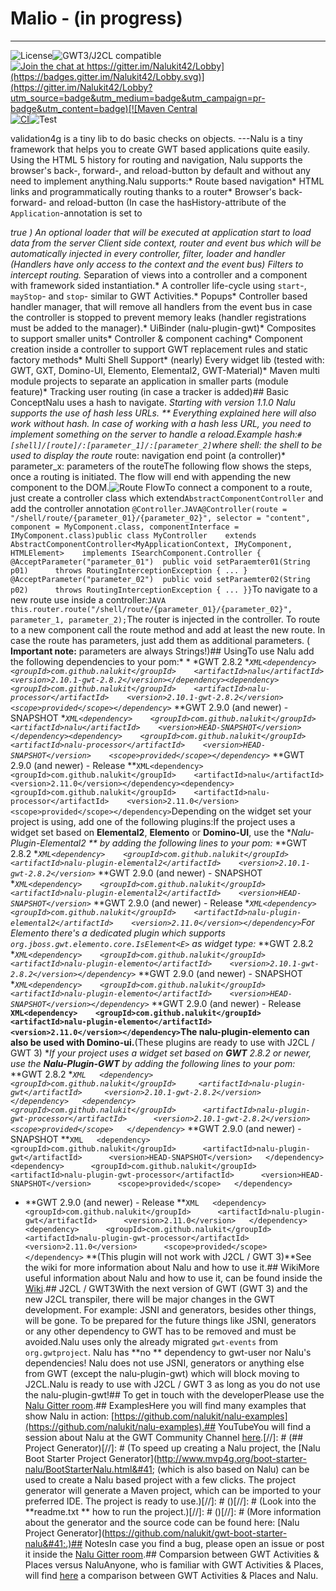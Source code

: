 # Malio - (in progress)
---
![License](https://img.shields.io/:license-apache-blue.svg)![GWT3/J2CL compatible](https://img.shields.io/badge/GWT3/J2CL-compatible-brightgreen.svg)[![Join the chat at https://gitter.im/Nalukit42/Lobby](https://badges.gitter.im/Nalukit42/Lobby.svg)](https://gitter.im/Nalukit42/Lobby?utm_source=badge&utm_medium=badge&utm_campaign=pr-badge&utm_content=badge)[![Maven Central](https://img.shields.io/maven-central/v/com.github.nalukit/validation4g.svg?colorB=44cc11)](https://search.maven.org/artifact/com.github.nalukit/validation4g)[![CI](https://github.com/NaluKit/nalu/workflows/CI/badge.svg)](https://github.com/NaluKit/validation4g/actions)![Test](https://github.com/NaluKit/validation4g/workflows/Test/badge.svg)


validation4g is a tiny lib to do basic checks on objects. ---Nalu is a tiny framework that helps you to create GWT based applications quite easily. Using the HTML 5 history for routing and navigation, Nalu supports the browser's back-, forward-, and reload-button by default and without any need to implement anything.Nalu supports:* Route based navigation* HTML links and programmatically routing thanks to a router* Browser's back- forward- and reload-button (In case the hasHistory-attribute of the `Application`-annotation is set to



**true
**)* An optional loader that will be executed at application start to load data from the server* Client side context, router and event bus which will be automatically injected in every controller, filter, loader and handler (Handlers have only access to the context and the event bus)* Filters to intercept routing.* Separation of views into a controller and a component with framework sided instantiation.* A controller life-cycle using `start`-, `mayStop`- and `stop`- similar to GWT Activities.* Popups* Controller based handler manager, that will remove all handlers from the event bus in case the controller is stopped to prevent memory leaks (handler registrations must be added to the manager).* UiBinder (nalu-plugin-gwt)* Composites to support smaller units* Controller & component caching* Component creation inside a controller to support GWT replacement rules and static factory methods* Multi Shell Support* (nearly) Every widget lib (tested with: GWT, GXT, Domino-UI, Elemento, Elemental2, GWT-Material)* Maven multi module projects to separate an application in smaller parts (module feature)* Tracking user routing (in case a tracker is added)## Basic ConceptNalu uses a hash to navigate.
**Starting with version 1.1.0 Nalu supports the use of hash less URLs.
** Everything explained here will also work without hash. In case of working with a hash less URL, you need to implement something on the server to handle a reload.Example hash:```#[shell]/[route]/:[parameter_1]/:[parameter_2]```where* shell: the shell to be used to display the route* route: navigation end point (a controller)* parameter_x: parameters of the routeThe following flow shows the steps, once a routing is initiated. The flow will end with appending the new component to the DOM.![Route Flow](https://github.com/NaluKit/nalu/blob/main/etc/images/routeFlow.png)To connect a component to a route, just create a controller class which extend`AbstractComponentController` and add the controller annotation `@Controller`.```JAVA@Controller(route = "/shell/route/{parameter_01}/{parameter_02}", selector = "content", component = MyComponent.class, componentInterface = IMyComponent.class)public class MyController    extends AbstractComponentController<MyApplicationContext, IMyComponent, HTMLElement>    implements ISearchComponent.Controller { @AcceptParameter("parameter_01")  public void setParaemter01(String p01)      throws RoutingInterceptionException { ... } @AcceptParameter("parameter_02")  public void setParaemter02(String p02)      throws RoutingInterceptionException { ... }}```To navigate to a new route use inside a controller:```JAVA    this.router.route("/shell/route/{parameter_01}/{parameter_02}", parameter_1, parameter_2);```The router is injected in the controller. To route to a new component call the route method and add at least the new route. In case the route has parameters, just add them as additional parameters. (
**Important note:** parameters are always Strings!)## UsingTo use Nalu add the following dependencies to your pom:* *
*GWT 2.8.2
**```XML<dependency>    <groupId>com.github.nalukit</groupId>    <artifactId>nalu</artifactId>    <version>2.10.1-gwt-2.8.2</version></dependency><dependency>    <groupId>com.github.nalukit</groupId>    <artifactId>nalu-processor</artifactId>    <version>2.10.1-gwt-2.8.2</version>    <scope>provided</scope></dependency>```*
**GWT 2.9.0 (and newer) - SNAPSHOT
**```XML<dependency>    <groupId>com.github.nalukit</groupId>    <artifactId>nalu</artifactId>    <version>HEAD-SNAPSHOT</version></dependency><dependency>    <groupId>com.github.nalukit</groupId>    <artifactId>nalu-processor</artifactId>    <version>HEAD-SNAPSHOT</version>    <scope>provided</scope></dependency>```*
**GWT 2.9.0 (and newer)  - Release
**```XML<dependency>    <groupId>com.github.nalukit</groupId>    <artifactId>nalu</artifactId>    <version>2.11.0</version></dependency><dependency>    <groupId>com.github.nalukit</groupId>    <artifactId>nalu-processor</artifactId>    <version>2.11.0</version>    <scope>provided</scope></dependency>```Depending on the widget set your project is using, add one of the following plugins:If the project uses a widget set based on
**Elemental2**, **Elemento** or **Domino-UI**, use the **Nalu-Plugin-Elemental2
** by adding the following lines to your pom:* **GWT 2.8.2
**```XML<dependency>    <groupId>com.github.nalukit</groupId>    <artifactId>nalu-plugin-elemental2</artifactId>    <version>2.10.1-gwt-2.8.2</version>```*
**GWT 2.9.0 (and newer)  - SNAPSHOT
**```XML<dependency>    <groupId>com.github.nalukit</groupId>    <artifactId>nalu-plugin-elemental2</artifactId>    <version>HEAD-SNAPSHOT</version>```*
**GWT 2.9.0 (and newer)  - Release
**```XML<dependency>    <groupId>com.github.nalukit</groupId>    <artifactId>nalu-plugin-elemental2</artifactId>    <version>2.11.0</version></dependency>```For Elemento there's a dedicated plugin which supports `org.jboss.gwt.elemento.core.IsElement<E>` as widget type:*
**GWT 2.8.2
**```XML<dependency>    <groupId>com.github.nalukit</groupId>    <artifactId>nalu-plugin-elemento</artifactId>    <version>2.10.1-gwt-2.8.2</version></dependency>```*
**GWT 2.9.0 (and newer)  - SNAPSHOT
**```XML<dependency>    <groupId>com.github.nalukit</groupId>    <artifactId>nalu-plugin-elemento</artifactId>    <version>HEAD-SNAPSHOT</version></dependency>```*
**GWT 2.9.0 (and newer)  - Release
**```XML<dependency>    <groupId>com.github.nalukit</groupId>    <artifactId>nalu-plugin-elemento</artifactId>    <version>2.11.0</version></dependency>```The
**nalu-plugin-elemento** can also be used with Domino-ui.**(These plugins are ready to use with J2CL / GWT 3)
**If your project uses a widget set based on **GWT** 2.8.2 or newer, use the **Nalu-Plugin-GWT** by adding the following
lines to your pom:* **GWT 2.8.2
**```XML   <dependency>     <groupId>com.github.nalukit</groupId>     <artifactId>nalu-plugin-gwt</artifactId>     <version>2.10.1-gwt-2.8.2</version>   </dependency>   <dependency>      <groupId>com.github.nalukit</groupId>      <artifactId>nalu-plugin-gwt-processor</artifactId>      <version>2.10.1-gwt-2.8.2</version>      <scope>provided</scope>   </dependency>```*
**GWT 2.9.0 (and newer)  - SNAPSHOT
**```XML   <dependency>      <groupId>com.github.nalukit</groupId>      <artifactId>nalu-plugin-gwt</artifactId>      <version>HEAD-SNAPSHOT</version>   </dependency>   <dependency>      <groupId>com.github.nalukit</groupId>      <artifactId>nalu-plugin-gwt-processor</artifactId>      <version>HEAD-SNAPSHOT</version>      <scope>provided</scope>   </dependency>```
* **GWT 2.9.0 (and newer)  - Release
**```XML   <dependency>      <groupId>com.github.nalukit</groupId>      <artifactId>nalu-plugin-gwt</artifactId>      <version>2.11.0</version>   </dependency>   <dependency>      <groupId>com.github.nalukit</groupId>      <artifactId>nalu-plugin-gwt-processor</artifactId>      <version>2.11.0</version>      <scope>provided</scope>   </dependency>```
**(This plugin will not work with J2CL / GWT 3)**See the wiki for more information about Nalu and how to use it.## WikiMore useful information about Nalu and how to use it, can be found inside the [Wiki](https://github.com/nalukit/nalu/wiki).## J2CL / GWT3With the next version of GWT (GWT 3) and the new J2CL transpiler, there will be major changes in the GWT development. For example: JSNI and generators, besides other things, will be gone. To be prepared for the future things like JSNI, generators or any other dependency to GWT has to be removed and must be avoided.Nalu uses only the already migrated `gwt-events` from `org.gwtproject`. Nalu has
**no
** dependency to gwt-user nor Nalu's dependencies! Nalu does not use JSNI, generators or anything else from GWT (except the nalu-plugin-gwt) which will block moving to J2CL.Nalu is ready to use with J2CL / GWT 3 as long as you do not use the nalu-plugin-gwt!## To get in touch with the developerPlease use the [Nalu Gitter room](https://gitter.im/Nalukit42/Lobby).## ExamplesHere you will find many examples that show Nalu in action: [https://github.com/nalukit/nalu-examples](https://github.com/nalukit/nalu-examples).## YouTubeYou will find a session about Nalu at the GWT Community Channel [here](https://www.youtube.com/watch?v=GsHY4f3cvRU).[//]: # (## Project Generator)[//]: # (To speed up creating a Nalu project, the [Nalu Boot Starter Project Generator]&#40;http://www.mvp4g.org/boot-starter-nalu/BootStarterNalu.html&#41; &#40;which is also based on Nalu&#41; can be used to create a Nalu based project with a few clicks. The project generator will generate a Maven project, which can be imported to your preferred IDE. The project is ready to use.)[//]: # ()[//]: # (Look into the
**readme.txt
** how to run the project.)[//]: # ()[//]: # (More information about the generator and the source code can be found here: [Nalu Project Generator]&#40;https://github.com/nalukit/gwt-boot-starter-nalu&#41;.)## NotesIn case you find a bug, please open an issue or post it inside the [Nalu Gitter room](https://gitter.im/Nalukit42/Lobby).## Comparsion between GWT Activities & Places versus NaluAnyone, who is familiar with GWT Activities & Places, will find [here](https://github.com/NaluKit/nalu/wiki/01.-Motivation-&-Concepts#comparison-gwt-activities--places-versus-nalu) a comparison between GWT Activities & Places and Nalu.